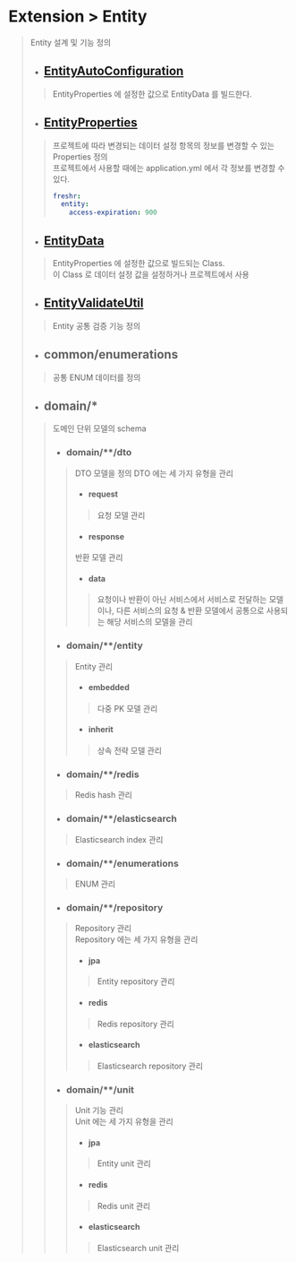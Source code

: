 # Extension > Entity
> Entity 설계 및 기능 정의
> - ## [EntityAutoConfiguration](./src/main/java/run/freshr/common/configurations/EntityAutoConfiguration.java)
>> EntityProperties 에 설정한 값으로 EntityData 를 빌드한다.
> - ## [EntityProperties](./src/main/java/run/freshr/common/properties/EntityProperties.java)
>> 프로젝트에 따라 변경되는 데이터 설정 항목의 정보를 변경할 수 있는 Properties 정의  
>> 프로젝트에서 사용할 때에는 application.yml 에서 각 정보를 변경할 수 있다.
>> ``` yaml
>> freshr:
>>   entity:
>>     access-expiration: 900
>> ```
> - ## [EntityData](./src/main/java/run/freshr/common/data/EntityData.java)
>> EntityProperties 에 설정한 값으로 빌드되는 Class.  
>> 이 Class 로 데이터 설정 값을 설정하거나 프로젝트에서 사용
> - ## [EntityValidateUtil](./src/main/java/run/freshr/common/utils/EntityValidateUtil.java)
>> Entity 공통 검증 기능 정의
> - ## common/enumerations
>> 공통 ENUM 데이터를 정의
> - ## domain/*
>> 도메인 단위 모델의 schema
>> - ### domain/**/dto
>>> DTO 모델을 정의
>>> DTO 에는 세 가지 유형을 관리
>>> - #### request
>>>> 요청 모델 관리
>>> - #### response
>>> 반환 모델 관리
>>> - #### data
>>>> 요청이나 반환이 아닌 서비스에서 서비스로 전달하는 모델이나, 다른 서비스의 요청 & 반환 모델에서 공통으로 사용되는 해당 서비스의 모델을 관리
>> - ### domain/**/entity
>>> Entity 관리
>>> - #### embedded
>>>> 다중 PK 모델 관리
>>> - #### inherit
>>>> 상속 전략 모델 관리
>> - ### domain/**/redis
>>> Redis hash 관리
>> - ### domain/**/elasticsearch
>>> Elasticsearch index 관리
>> - ### domain/**/enumerations
>>> ENUM 관리
>> - ### domain/**/repository
>>> Repository 관리  
>>> Repository 에는 세 가지 유형을 관리
>>> - #### jpa
>>>> Entity repository 관리
>>> - #### redis
>>>> Redis repository 관리
>>> - #### elasticsearch
>>>> Elasticsearch repository 관리
>> - ### domain/**/unit
>>> Unit 기능 관리  
>>> Unit 에는 세 가지 유형을 관리
>>> - #### jpa
>>>> Entity unit 관리
>>> - #### redis
>>>> Redis unit 관리
>>> - #### elasticsearch
>>>> Elasticsearch unit 관리